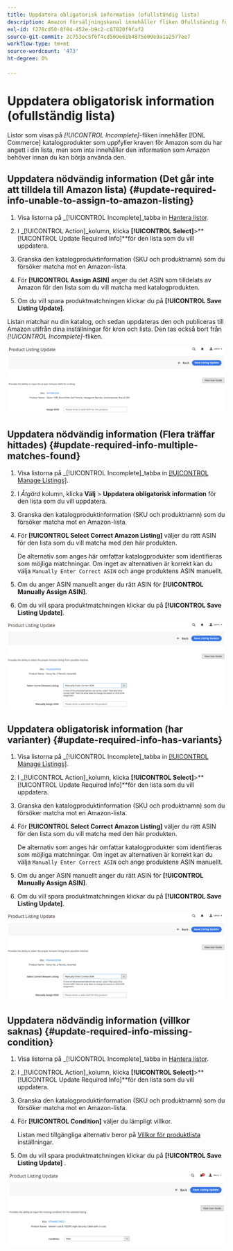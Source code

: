 ```yaml
---
title: Uppdatera obligatorisk information (ofullständig lista)
description: Amazon försäljningskanal innehåller fliken Ofullständig för att övervaka Commerce Catalog-produkter som saknar information som krävs av Amazon.
exl-id: f278cd50-8f04-452e-b9c2-c87820f9faf2
source-git-commit: 2c753ec5f6f4cd509e61b4875e09e9a1a2577ee7
workflow-type: tm+mt
source-wordcount: '473'
ht-degree: 0%

---
```


# Uppdatera obligatorisk information (ofullständig lista)

Listor som visas på _[!UICONTROL Incomplete]_-fliken innehåller [!DNL Commerce] katalogprodukter som uppfyller kraven för Amazon som du har angett i din lista, men som inte innehåller den information som Amazon behöver innan du kan börja använda den.

## Uppdatera nödvändig information (Det går inte att tilldela till Amazon lista) {#update-required-info-unable-to-assign-to-amazon-listing}

1. Visa listorna på _[!UICONTROL Incomplete]_tabba in [Hantera listor](./managing-product-listings.md).

1. I _[!UICONTROL Action]_kolumn, klicka **[!UICONTROL Select]**>**[!UICONTROL Update Required Info]**för den lista som du vill uppdatera.

1. Granska den katalogproduktinformation (SKU och produktnamn) som du försöker matcha mot en Amazon-lista.

1. För **[!UICONTROL Assign ASIN]** anger du det ASIN som tilldelats av Amazon för den lista som du vill matcha med katalogprodukten.

1. Om du vill spara produktmatchningen klickar du på **[!UICONTROL Save Listing Update]**.

Listan matchar nu din katalog, och sedan uppdateras den och publiceras till Amazon utifrån dina inställningar för kron och lista. Den tas också bort från _[!UICONTROL Incomplete]_-fliken.

![Tilldela ASIN manuellt utan matchning](assets/amazon-listing-update-assign-asin.png)

## Uppdatera nödvändig information (Flera träffar hittades) {#update-required-info-multiple-matches-found}

1. Visa listorna på _[!UICONTROL Incomplete]_tabba in [[!UICONTROL Manage Listings]](./managing-product-listings.md).

1. I _Åtgärd_ kolumn, klicka **Välj** > **Uppdatera obligatorisk information** för den lista som du vill uppdatera.

1. Granska den katalogproduktinformation (SKU och produktnamn) som du försöker matcha mot en Amazon-lista.

1. För **[!UICONTROL Select Correct Amazon Listing]** väljer du rätt ASIN för den lista som du vill matcha med den här produkten.

   De alternativ som anges här omfattar katalogprodukter som identifieras som möjliga matchningar. Om inget av alternativen är korrekt kan du välja `Manually Enter Correct ASIN` och ange produktens ASIN manuellt.

1. Om du anger ASIN manuellt anger du rätt ASIN för **[!UICONTROL Manually Assign ASIN]**.

1. Om du vill spara produktmatchningen klickar du på **[!UICONTROL Save Listing Update]**.

![Välj ASIN manuellt från flera möjliga matchningar](assets/amazon-listing-update-multiple-matches.png)

## Uppdatera obligatorisk information (har varianter) {#update-required-info-has-variants}

1. Visa listorna på _[!UICONTROL Incomplete]_tabba in [[!UICONTROL Manage Listings]](./managing-product-listings.md).

1. I _[!UICONTROL Action]_kolumn, klicka **[!UICONTROL Select]**>**[!UICONTROL Update Required Info]**för den lista som du vill uppdatera.

1. Granska den katalogproduktinformation (SKU och produktnamn) som du försöker matcha mot en Amazon-lista.

1. För **[!UICONTROL Select Correct Amazon Listing]** väljer du rätt ASIN för den lista som du vill matcha med den här produkten.

   De alternativ som anges här omfattar katalogprodukter som identifieras som möjliga matchningar. Om inget av alternativen är korrekt kan du välja `Manually Enter Correct ASIN` och ange produktens ASIN manuellt.

1. Om du anger ASIN manuellt anger du rätt ASIN för **[!UICONTROL Manually Assign ASIN]**.

1. Om du vill spara produktmatchningen klickar du på **[!UICONTROL Save Listing Update]**.

![Välj ASIN manuellt från möjliga variantmatchningar](assets/amazon-listing-update-multiple-matches.png)

## Uppdatera nödvändig information (villkor saknas) {#update-required-info-missing-condition}

1. Visa listorna på _[!UICONTROL Incomplete]_tabba in [Hantera listor](./managing-product-listings.md).

1. I _[!UICONTROL Action]_kolumn, klicka **[!UICONTROL Select]**>**[!UICONTROL Update Required Info]**för den lista som du vill uppdatera.

1. Granska den katalogproduktinformation (SKU och produktnamn) som du försöker matcha mot en Amazon-lista.

1. För **[!UICONTROL Condition]** väljer du lämpligt villkor.

   Listan med tillgängliga alternativ beror på [Villkor för produktlista](./product-listing-condition.md) inställningar.

1. Om du vill spara produktmatchningen klickar du på **[!UICONTROL Save Listing Update]** .

![Uppdatera saknat villkor manuellt](assets/amazon-update-listing-missing-condition.png)
